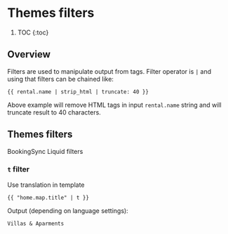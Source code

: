 # Themes filters
1. TOC
{:toc}

## Overview

Filters are used to manipulate output from tags. Filter operator is `|` and using that filters can be chained like:

~~~django
{{ rental.name | strip_html | truncate: 40 }}
~~~

Above example will remove HTML tags in input `rental.name` string and will truncate result to 40 characters. 

## Themes filters

BookingSync Liquid filters

### `t` filter

Use translation in template

~~~django
{{ "home.map.title" | t }}
~~~

Output (depending on language settings):

~~~django
Villas & Aparments
~~~
